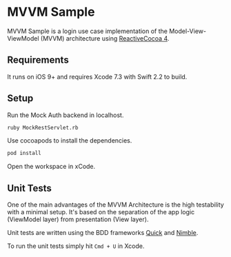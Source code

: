 MVVM Sample
===========

MVVM Sample is a login use case implementation of the Model-View-ViewModel (MVVM) architecture using [ReactiveCocoa 4][reactive-cocoa].

[reactive-cocoa]: https://github.com/ReactiveCocoa/ReactiveCocoa


Requirements
------------

It runs on iOS 9+ and requires Xcode 7.3 with Swift 2.2 to build.

Setup
-----

Run the Mock Auth backend in localhost.
```bash
ruby MockRestServlet.rb
```

Use cocoapods to install the dependencies. 
```bash
pod install 
```
Open the workspace in xCode. 


Unit Tests
----------

One of the main advantages of the MVVM Architecture is the high testability with a minimal setup. It's based on the separation of the app logic (ViewModel layer) from presentation (View layer).

Unit tests are written using the BDD frameworks [Quick][quick] and [Nimble][nimble]. 

To run the unit tests simply hit `Cmd + U` in Xcode. 

[quick]: https://github.com/Quick/Quick
[nimble]: https://github.com/Quick/Nimble


